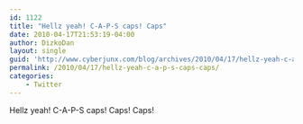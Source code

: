 ```yaml
---
id: 1122
title: "Hellz yeah! C-A-P-S caps! Caps"
date: 2010-04-17T21:53:19-04:00
author: DizkoDan
layout: single
guid: 'http://www.cyberjunx.com/blog/archives/2010/04/17/hellz-yeah-c-a-p-s-caps-caps/'
permalink: /2010/04/17/hellz-yeah-c-a-p-s-caps-caps/
categories:
    - Twitter
---
```


Hellz yeah! C-A-P-S caps! Caps! Caps!